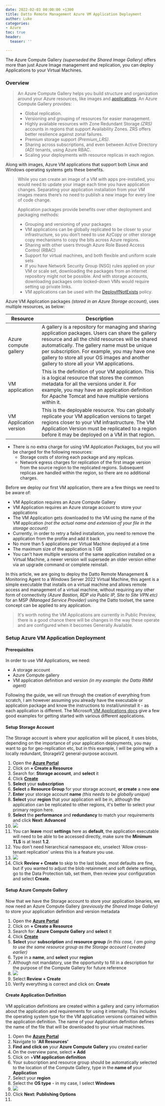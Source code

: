```yaml
---
date: 2022-02-03 00:00:00 +1300
title: Datto Remote Management Azure VM Application Deployment
author: Luke
categories:
- Azure
toc: true
header:
  teaser: ''

---
```

The Azure Compute Gallery _(superseded the Shared Image Gallery)_ offers more than just Azure Image management and replication, you can deploy Applications to your Virtual Machines.

### Overview

> An Azure Compute Gallery helps you build structure and organization around your Azure resources, like images and [applications](https://docs.microsoft.com/en-us/azure/virtual-machines/vm-applications). An Azure Compute Gallery provides:
>
> * Global replication.
> * Versioning and grouping of resources for easier management.
> * Highly available resources with Zone Redundant Storage _(ZRS)_ accounts in regions that support Availability Zones. ZRS offers better resilience against zonal failures.
> * Premium storage support _(Premium_LRS)_.
> * Sharing across subscriptions, and even between Active Directory _(AD)_ tenants, using Azure RBAC.
> * Scaling your deployments with resource replicas in each region.

Along with images, Azure VM applications that support both Linux and Windows operating systems gets these benefits.

> While you can create an image of a VM with apps pre-installed, you would need to update your image each time you have application changes. Separating your application installation from your VM images means there’s no need to publish a new image for every line of code change.
>
> Application packages provide benefits over other deployment and packaging methods:
>
> * Grouping and versioning of your packages
> * VM applications can be globally replicated to be closer to your infrastructure, so you don’t need to use AzCopy or other storage copy mechanisms to copy the bits across Azure regions.
> * Sharing with other users through Azure Role Based Access Control (RBAC)
> * Support for virtual machines, and both flexible and uniform scale sets
> * If you have Network Security Group (NSG) rules applied on your VM or scale set, downloading the packages from an internet repository might not be possible. And with storage accounts, downloading packages onto locked-down VMs would require setting up private links.
> * VM applications can be used with the [DeployIfNotExists](https://docs.microsoft.com/en-us/azure/governance/policy/concepts/effects) policy.

Azure VM Application packages _(stored in an Azure Storage account)_, uses multiple resources, as below:

| Resource | Description |
| --- | --- |
| Azure compute gallery | A gallery is a repository for managing and sharing application packages. Users can share the gallery resource and all the child resources will be shared automatically. The gallery name must be unique per subscription. For example, you may have one gallery to store all your OS images and another gallery to store all your VM applications. |
| VM application | This is the definition of your VM application. This is a logical resource that stores the common metadata for all the versions under it. For example, you may have an application definition for Apache Tomcat and have multiple versions within it. |
| VM Application version | This is the deployable resource. You can globally replicate your VM application versions to target regions closer to your VM infrastructure. The VM Application Version must be replicated to a region before it may be deployed on a VM in that region. |

* There is no extra charge for using VM Application Packages, but you will be charged for the following resources:
  * Storage costs of storing each package and any replicas.
  * Network egress charges for replication of the first image version from the source region to the replicated regions. Subsequent replicas are handled within the region, so there are no additional charges.

Before we deploy our first VM application, there are a few things we need to be aware of:

* VM Application requires an Azure Compute Gallery
* VM Application requires an Azure storage account to store your applications
* The VM Application gets downloaded to the VM using the name of the VM application _(not the actual name and extension of your file in the storage account)_
* Currently, in order to retry a failed installation, you need to remove the application from the profile and add it back
* No more than 5 applications per Virtual Machine deployed at a time
* The maximum size of the application is 1 GB
* You can't have multiple versions of the same application installed on a Virtual Machine, a newer version will supersede an older version either via an upgrade command or complete reinstall.

In this article, we are going to deploy the Datto Remote Management & Monitoring Agent to a Windows Server 2022 Virtual Machine, this agent is a simple executable that installs on a virtual machine and allows remote access and management of a virtual machine, without requiring any other form of connectivity _(Azure Bastion, RDP via Public IP, Site to Site VPN etc)_ for an MSP _(Managed Service Provider)_ using the Datto toolset, the same concept can be applied to any application. 

> It's worth noting the VM Applications are currently in Public Preview, there is a good chance there will be changes in the way these operate and are configured when it becomes Generally Available.

### Setup Azure VM Application Deployment

#### Prerequisites

In order to use VM Applications, we need:

* A storage account
* Azure Compute gallery
* VM application definition and version _(in my example: the Datto RMM agent)_

Following the guide, we will run through the creation of everything from scratch, I am however assuming you already have the executable or application package and know the instructions to install/uninstall it - as each application is different. The Microsoft[ VM Applications docs](https://docs.microsoft.com/en-us/azure/virtual-machines/vm-applications#exe-installer "VM Applications overview") give a few good examples for getting started with various different applications.

#### Setup Storage Account

The Storage account is where your application will be placed, it uses blobs, depending on the importance of your application deployments, you may want to go for geo-replication etc, but in this example, I will be going with a locally redundant, StorageV2 general-purpose account.

 1. Open the [**Azure Portal**](https://portal.azure.com/#home "Microsoft Azure Portal")
 2. Click on **+ Create a Resource**
 3. Search for: **Storage account**, and **select** it
 4. Click [**Create**](https://portal.azure.com/#create/Microsoft.StorageAccount-ARM "Create a storage account")
 5. **Select** your **subscription**
 6. **Select** a **Resource Group** for your storage account, **or create** a new **one**
 7. **Enter** your storage account **name** _(this needs to be globally unique)_
 8. **Select** your **region** that your application will be in, although the application can be replicated to other regions, it's better to select your primary region here.
 9. **Select** the **performance** and **redundancy** to match your requirements and click **Next: Advanced**
10. ![](/uploads/create-a-storage-account-microsoft-azure.png)
11. You can **leave** most **settings** here as **default**, the application executable will need to be able to be accessed directly, make sure the **Minimum TLS** is at least **1.2**.
12. You don't need hierarchical namespace etc, unselect 'Allow cross-tenant replication' unless this is a feature you use.
13. ![](/uploads/create-a-storage-account-advanced-microsoft-azure.png)
14. Click **Review + Create** to skip to the last blade, most defaults are fine, but if you wanted to adjust the blob retainment and soft delete settings, go to the Data Protection tab, set them, then review your configuration and select **Create**.

#### Setup Azure Compute Gallery

Now that we have the Storage account to store your application binaries, we now need an Azure Compute Gallery _(previously the Shared Image Gallery)_ to store your application definition and version metadata

 1. Open the [**Azure Portal**](https://portal.azure.com/#home "Microsoft Azure Portal")
 2. Click on **+ Create a Resource**
 3. Search for: **Azure Compute Gallery** and **select** it
 4. Click [**Create**](https://portal.azure.com/#create/microsoft.sharedImageGallery "Create Azure compute gallery")
 5. **Select** your **subscription** and **resource group** _(in this case, I am going to use the same resource group as the Storage account I created earlier)_
 6. Type in a **name**, and **select** your **region**
 7. Although not mandatory, use the opportunity to fill in a description for the purpose of the Compute Gallery for future reference
 8. ![](/uploads/create-azure-compute-gallery-microsoft-azure.png)
 9. Select **Review + Create**
10. Verify everything is correct and click on: **Create**

#### Create Application Definition

VM application definitions are created within a gallery and carry information about the application and requirements for using it internally. This includes the operating system type for the VM application versions contained within the application definition. The name of your Application definition defines the name of the file that will be downloaded to your virtual machines.

 1. Open the [**Azure Portal**](https://portal.azure.com/#home "Microsoft Azure Portal")
 2. Navigate to '**All Resources'**
 3. **Find and click on** your **Azure Compute Gallery** you created earlier
 4. On the overview pane, select **+ Add**
 5. Click on +**VM application definition**
 6. Your subscription and resource group should be automatically selected to the location of the Compute Gallery, type in the **name of** your **Application**
 7. Select your **region**
 8. Select the **OS type** - in my case, I select **Windows**
 9. ![](/uploads/create-a-vm-application-definition-microsoft-azure.png)
10. Click **Next: Publishing Options**
11. 